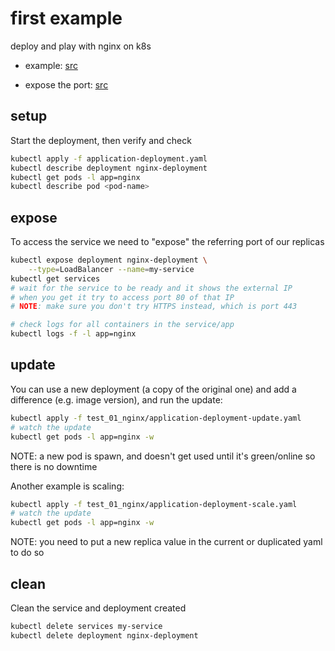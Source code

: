 # first example

deploy and play with nginx on k8s

- example: [src](https://kubernetes.io/docs/tasks/run-application/run-stateless-application-deployment/)

- expose the port: [src](https://kubernetes.io/docs/tutorials/stateless-application/expose-external-ip-address/)


## setup

Start the deployment, then verify and check

```bash
kubectl apply -f application-deployment.yaml
kubectl describe deployment nginx-deployment
kubectl get pods -l app=nginx
kubectl describe pod <pod-name>
```


## expose

To access the service we need to "expose" the referring port of our replicas

```bash
kubectl expose deployment nginx-deployment \
    --type=LoadBalancer --name=my-service
kubectl get services
# wait for the service to be ready and it shows the external IP
# when you get it try to access port 80 of that IP
# NOTE: make sure you don't try HTTPS instead, which is port 443

# check logs for all containers in the service/app
kubectl logs -f -l app=nginx
```


## update

You can use a new deployment (a copy of the original one)
and add a difference (e.g. image version), and run the update:

```bash
kubectl apply -f test_01_nginx/application-deployment-update.yaml
# watch the update
kubectl get pods -l app=nginx -w
```

NOTE: a new pod is spawn, and doesn't get used until it's green/online
so there is no downtime

Another example is scaling:
```bash
kubectl apply -f test_01_nginx/application-deployment-scale.yaml
# watch the update
kubectl get pods -l app=nginx -w
```

NOTE: you need to put a new replica value in the current or duplicated yaml to do so


## clean

Clean the service and deployment created

```bash
kubectl delete services my-service
kubectl delete deployment nginx-deployment
```
